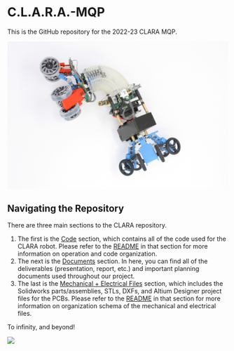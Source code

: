 # C.L.A.R.A.-MQP

This is the GitHub repository for the 2022-23 CLARA MQP.

![](https://github.com/BrianKatz925/C.L.A.R.A.-MQP/blob/master/Documents/img/Cover%20Photo%20-%20Contrasted.jpg)

## Navigating the Repository
There are three main sections to the CLARA repository. 
  1. The first is the [Code](Code/) section, which contains all of the code used for the CLARA robot. Please refer to the [README](Code/README.md) in that section for more information on operation and code organization.
  2. The next is the [Documents](Documents/) section. In here, you can find all of the deliverables (presentation, report, etc.) and important planning documents used throughout our project.
  3. The last is the [Mechanical + Electrical Files](https://github.com/BrianKatz925/C.L.A.R.A.-MQP/tree/master/Mechanical%20%2B%20Electrical%20Files) section, which includes the Solidworks parts/assemblies, STLs, DXFs, and Altium Designer project files for the PCBs. Please refer to the [README](https://github.com/BrianKatz925/C.L.A.R.A.-MQP/blob/master/Mechanical%20%2B%20Electrical%20Files/README.md) in that section for more information on organization schema of the mechanical and electrical files.

To infinity, and beyond!

![](https://github.com/BrianKatz925/C.L.A.R.A.-MQP/blob/master/Documents/img/bending%20motion.gif)
